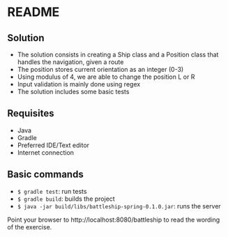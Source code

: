  README
========

## Solution
 - The solution consists in creating a Ship class and a Position class that handles the navigation, given a route
 - The position stores current orientation as an integer (0-3)
 - Using modulus of 4, we are able to change the position L or R
 - Input validation is mainly done using regex
 - The solution includes some basic tests

## Requisites
- Java
- Gradle
- Preferred IDE/Text editor
- Internet connection

## Basic commands
- `$ gradle test`: run tests
- `$ gradle build`: builds the project
- `$ java -jar build/libs/battleship-spring-0.1.0.jar`: runs the server

Point your browser to http://localhost:8080/battleship to read the wording of the exercise.

